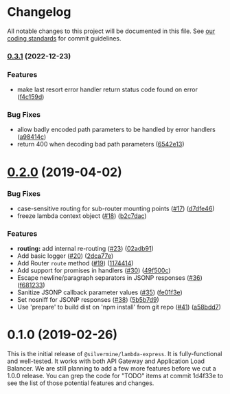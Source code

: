 # Changelog

All notable changes to this project will be documented in this file.
See [our coding standards][commit-messages] for commit guidelines.

### [0.3.1](https://github.com/silvermine/lambda-express/compare/v0.3.0...v0.3.1) (2022-12-23)


### Features

* make last resort error handler return status code found on error ([f4c159d](https://github.com/silvermine/lambda-express/commit/f4c159ddfaf47ac24d38e353cfb097fb35fe7d6f))


### Bug Fixes

* allow badly encoded path parameters to be handled by error handlers ([a98414c](https://github.com/silvermine/lambda-express/commit/a98414c21387316d7ada70ae3f9f42c38273ca4b))
* return 400 when decoding bad path parameters ([6542e13](https://github.com/silvermine/lambda-express/commit/6542e13fcdbf2de4dc83810e930e6ebf95b64ffb))


# [0.2.0](https://github.com/silvermine/lambda-express/compare/v0.1.0...v0.2.0) (2019-04-02)


### Bug Fixes

* case-sensitive routing for sub-router mounting points ([#17](https://github.com/silvermine/lambda-express/issues/17)) ([d7dfe46](https://github.com/silvermine/lambda-express/commit/d7dfe46))
* freeze lambda context object ([#18](https://github.com/silvermine/lambda-express/issues/18)) ([b2c7dac](https://github.com/silvermine/lambda-express/commit/b2c7dac))


### Features

* **routing:** add internal re-routing ([#23](https://github.com/silvermine/lambda-express/issues/23)) ([02adb91](https://github.com/silvermine/lambda-express/commit/02adb91))
* Add basic logger ([#20](https://github.com/silvermine/lambda-express/issues/20)) ([2dca77e](https://github.com/silvermine/lambda-express/commit/2dca77e))
* Add Router `route` method ([#19](https://github.com/silvermine/lambda-express/issues/19)) ([1174414](https://github.com/silvermine/lambda-express/commit/1174414))
* Add support for promises in handlers ([#30](https://github.com/silvermine/lambda-express/issues/30)) ([49f500c](https://github.com/silvermine/lambda-express/commit/49f500c))
* Escape newline/paragraph separators in JSONP responses ([#36](https://github.com/silvermine/lambda-express/issues/36)) ([f681233](https://github.com/silvermine/lambda-express/commit/f681233))
* Sanitize JSONP callback parameter values ([#35](https://github.com/silvermine/lambda-express/issues/35)) ([fe01f3e](https://github.com/silvermine/lambda-express/commit/fe01f3e))
* Set nosniff for JSONP responses ([#38](https://github.com/silvermine/lambda-express/issues/38)) ([5b5b7d9](https://github.com/silvermine/lambda-express/commit/5b5b7d9))
* Use 'prepare' to build dist on 'npm install' from git repo ([#41](https://github.com/silvermine/lambda-express/issues/41)) ([a58bdd7](https://github.com/silvermine/lambda-express/commit/a58bdd7))



# 0.1.0 (2019-02-26)

This is the initial release of `@silvermine/lambda-express`. It is fully-functional and
well-tested. It works with both API Gateway and Application Load Balancer. We are still
planning to add a few more features before we cut a 1.0.0 release. You can grep the code
for "TODO" items at commit 1d4f33e to see the list of those potential features and
changes.

[commit-messages]: https://github.com/silvermine/silvermine-info/blob/master/commit-history.md#commit-messages
